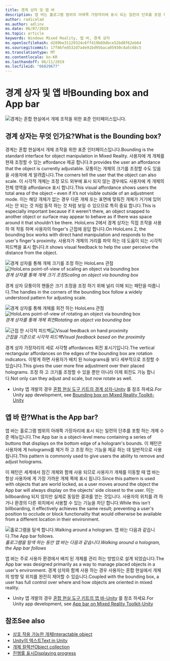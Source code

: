 ```yaml
---
title: 경계 상자 및 앱 바
description: 앱 바는 홀로그램 범위의 아래쪽 가장자리에 표시 되는 일련의 단추를 포함 하는 개체 수준 메뉴입니다.
author: radicalad
ms.author: adlinv
ms.date: 06/07/2019
ms.topic: article
keywords: Windows Mixed Reality, 앱 바, 경계 상자
ms.openlocfilehash: d289be31129324c6ff419b69dbce52bd8f62eb64
ms.sourcegitcommit: 17f86fed532d7a4e91bd95baca05930c4a5c68c5
ms.translationtype: MT
ms.contentlocale: ko-KR
ms.lasthandoff: 06/11/2019
ms.locfileid: "66829677"
---
```

# <a name="bounding-box-and-app-bar"></a><span data-ttu-id="50987-104">경계 상자 및 앱 바</span><span class="sxs-lookup"><span data-stu-id="50987-104">Bounding box and App bar</span></span>
![경계는 혼합 현실에서 개체 조작을 위한 표준 인터페이스입니다.](images/640px-boundingbox-hero.jpg)<br>

## <a name="what-is-the-bounding-box"></a><span data-ttu-id="50987-106">경계 상자는 무엇 인가요?</span><span class="sxs-lookup"><span data-stu-id="50987-106">What is the Bounding box?</span></span>

<span data-ttu-id="50987-107">경계는 혼합 현실에서 개체 조작을 위한 표준 인터페이스입니다.</span><span class="sxs-lookup"><span data-stu-id="50987-107">Bounding is the standard interface for object manipulation in Mixed Reality.</span></span> <span data-ttu-id="50987-108">사용자에 게 개체를 현재 조정할 수 있는 affordance 제공 합니다.</span><span class="sxs-lookup"><span data-stu-id="50987-108">It provides the user an affordance that the object is currently adjustable.</span></span> <span data-ttu-id="50987-109">모퉁이는 개체의 크기를 조정할 수도 있음을 사용자에 게 알려줍니다.</span><span class="sxs-lookup"><span data-stu-id="50987-109">The corners tell the user that the object can also scale.</span></span> <span data-ttu-id="50987-110">이 시각적 개체는 조정 모드 외부에 표시 되지 않는 경우에도 사용자에 게 개체의 전체 영역을 affordance 표시 합니다.</span><span class="sxs-lookup"><span data-stu-id="50987-110">This visual affordance shows users the total area of the object – even if it’s not visible outside of an adjustment mode.</span></span> <span data-ttu-id="50987-111">이는 해당 개체가 없는 경우 다른 개체 또는 표면에 맞춰진 개체가 거기에 있어서는 안 되는 것 처럼 동작 하는 것 처럼 보일 수 있으므로 특히 중요 합니다.</span><span class="sxs-lookup"><span data-stu-id="50987-111">This is especially important because if it weren’t there, an object snapped to another object or surface may appear to behave as if there was space around it that shouldn’t be there.</span></span> <span data-ttu-id="50987-112">HoloLens 2에서 경계 상자는 직접 조작을 사용 하 여 작동 하며 사용자의 finger's 근접에 응답 합니다.</span><span class="sxs-lookup"><span data-stu-id="50987-112">On HoloLens 2, the bounding box works with direct hand manipulation and responds to the user's finger's proximity.</span></span> <span data-ttu-id="50987-113">사용자가 개체의 거리를 파악 하는 데 도움이 되는 시각적 피드백을 표시 합니다.</span><span class="sxs-lookup"><span data-stu-id="50987-113">It shows visual feedback to help the user perceive the distance from the object.</span></span> 

<span data-ttu-id="50987-114">![경계 상자를 통해 개체 크기를 조정 하는 HoloLens 관점](images/HoloLens2_BoundingBox.gif)</span><span class="sxs-lookup"><span data-stu-id="50987-114">![HoloLens point-of-view of scaling an object via bounding box](images/HoloLens2_BoundingBox.gif)</span></span><br>
<span data-ttu-id="50987-115">*경계 상자를 통해 개체 크기 조정*</span><span class="sxs-lookup"><span data-stu-id="50987-115">*Scaling an object via bounding box*</span></span>

<span data-ttu-id="50987-116">경계 상자 모퉁이의 핸들은 크기 조정을 조정 하기 위해 널리 이해 되는 패턴을 따릅니다.</span><span class="sxs-lookup"><span data-stu-id="50987-116">The handles in the corners of the bounding box follow a widely understood pattern for adjusting scale.</span></span> 

<span data-ttu-id="50987-117">![경계 상자를 통해 개체를 회전 하는 HoloLens 관점](images/HoloLens2_BoundingBox_Rotate.gif)</span><span class="sxs-lookup"><span data-stu-id="50987-117">![HoloLens point-of-view of rotating an object via bounding box](images/HoloLens2_BoundingBox_Rotate.gif)</span></span><br>
<span data-ttu-id="50987-118">*경계 상자를 통해 개체 회전*</span><span class="sxs-lookup"><span data-stu-id="50987-118">*Rotating an object via bounding box*</span></span>


<span data-ttu-id="50987-119">![근접 한 시각적 피드백](images/HoloLens2_Proximity.gif)</span><span class="sxs-lookup"><span data-stu-id="50987-119">![Visual feedback on hand proximity](images/HoloLens2_Proximity.gif)</span></span><br>
<span data-ttu-id="50987-120">*근접을 기준으로 시각적 피드백*</span><span class="sxs-lookup"><span data-stu-id="50987-120">*Visual feedback based on the proximity*</span></span>

<span data-ttu-id="50987-121">경계 상자 가장자리의 세로 사각형 affordances 회전 표시기입니다.</span><span class="sxs-lookup"><span data-stu-id="50987-121">The vertical rectangular affordances on the edges of the bounding box are rotation indicators.</span></span> <span data-ttu-id="50987-122">이렇게 하면 사용자가 배치 된 holograms을 보다 세부적으로 조정할 수 있습니다.</span><span class="sxs-lookup"><span data-stu-id="50987-122">This gives the user more fine adjustment over their placed holograms.</span></span> <span data-ttu-id="50987-123">조정 하 고 크기를 조정할 수 있을 뿐만 아니라 이제 회전도 가능 합니다.</span><span class="sxs-lookup"><span data-stu-id="50987-123">Not only can they adjust and scale, but now rotate as well.</span></span>

* <span data-ttu-id="50987-124">Unity 앱 개발의 경우 [혼합 현실 도구 키트의 경계 상자-Unity](https://microsoft.github.io/MixedRealityToolkit-Unity/Documentation/README_BoundingBox.html) 를 참조 하세요.</span><span class="sxs-lookup"><span data-stu-id="50987-124">For Unity app development, see [Bounding box on Mixed Reality Toolkit-Unity](https://microsoft.github.io/MixedRealityToolkit-Unity/Documentation/README_BoundingBox.html)</span></span>



## <a name="what-is-the-app-bar"></a><span data-ttu-id="50987-125">앱 바 란?</span><span class="sxs-lookup"><span data-stu-id="50987-125">What is the App bar?</span></span>

<span data-ttu-id="50987-126">앱 바는 홀로그램 범위의 아래쪽 가장자리에 표시 되는 일련의 단추를 포함 하는 개체 수준 메뉴입니다.</span><span class="sxs-lookup"><span data-stu-id="50987-126">The App bar is a object-level menu containing a series of buttons that displays on the bottom edge of a hologram's bounds.</span></span> <span data-ttu-id="50987-127">이 패턴은 사용자에 게 holograms를 제거 하 고 조정 하는 기능을 제공 하는 데 일반적으로 사용 됩니다.</span><span class="sxs-lookup"><span data-stu-id="50987-127">This pattern is commonly used to give users the ability to remove and adjust holograms.</span></span>

<span data-ttu-id="50987-128">이 패턴은 세계에서 잠긴 개체와 함께 사용 되므로 사용자가 개체를 이동할 때 앱 바는 항상 사용자에 게 가장 가까운 개체 쪽에 표시 됩니다.</span><span class="sxs-lookup"><span data-stu-id="50987-128">Since this pattern is used with objects that are world locked, as a user moves around the object the App bar will always display on the objects' side closest to the user.</span></span> <span data-ttu-id="50987-129">이는 billboarding 되지 않지만 실제로 동일한 결과를 얻는 것입니다. 사용자의 위치를 려 하거나 환경의 다른 위치에서 사용할 수 있는 기능을 차단 합니다.</span><span class="sxs-lookup"><span data-stu-id="50987-129">While this isn't billboarding, it effectively achieves the same result; preventing a user's position to occlude or block functionality that would otherwise be available from a different location in their environment.</span></span>

<span data-ttu-id="50987-130">![홀로그램을 탐색 합니다.</span><span class="sxs-lookup"><span data-stu-id="50987-130">![Walking around a hologram.</span></span> <span data-ttu-id="50987-131">앱 바는 다음과 같습니다.](images/HoloLens2_AppBarFollowing.gif)</span><span class="sxs-lookup"><span data-stu-id="50987-131">The App bar follows.](images/HoloLens2_AppBarFollowing.gif)</span></span><br>
<span data-ttu-id="50987-132">*홀로그램을 탐색 하는 동안 앱 바는 다음과 같습니다.*</span><span class="sxs-lookup"><span data-stu-id="50987-132">*Walking around a hologram, the App bar follows*</span></span>

<span data-ttu-id="50987-133">앱 바는 주로 사용자 환경에서 배치 된 개체를 관리 하는 방법으로 설계 되었습니다.</span><span class="sxs-lookup"><span data-stu-id="50987-133">The App bar was designed primarily as a way to manage placed objects in a user's environment.</span></span> <span data-ttu-id="50987-134">경계 상자와 함께 사용 하는 경우 사용자는 혼합 현실에서 개체의 방향 및 위치를 완전히 제어할 수 있습니다.</span><span class="sxs-lookup"><span data-stu-id="50987-134">Coupled with the bounding box, a user has full control over where and how objects are oriented in mixed reality.</span></span>

* <span data-ttu-id="50987-135">Unity 앱 개발의 경우 [혼합 현실 도구 키트의 앱 바-Unity](https://microsoft.github.io/MixedRealityToolkit-Unity/Documentation/README_AppBar.html) 를 참조 하세요.</span><span class="sxs-lookup"><span data-stu-id="50987-135">For Unity app development, see [App bar on Mixed Reality Toolkit-Unity](https://microsoft.github.io/MixedRealityToolkit-Unity/Documentation/README_AppBar.html)</span></span>

## <a name="see-also"></a><span data-ttu-id="50987-136">참조</span><span class="sxs-lookup"><span data-stu-id="50987-136">See also</span></span>
* [<span data-ttu-id="50987-137">상호 작용 가능한 개체</span><span class="sxs-lookup"><span data-stu-id="50987-137">Interactable object</span></span>](interactable-object.md)
* [<span data-ttu-id="50987-138">Unity의 텍스트</span><span class="sxs-lookup"><span data-stu-id="50987-138">Text in Unity</span></span>](text-in-unity.md)
* [<span data-ttu-id="50987-139">개체 컬렉션</span><span class="sxs-lookup"><span data-stu-id="50987-139">Object collection</span></span>](object-collection.md)
* [<span data-ttu-id="50987-140">진행률 표시</span><span class="sxs-lookup"><span data-stu-id="50987-140">Displaying progress</span></span>](progress.md)
